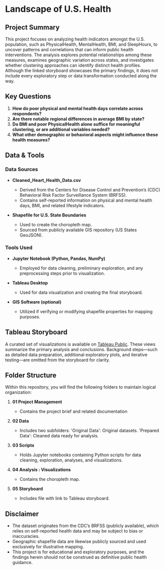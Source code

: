 # Landscape of U.S. Health

## Project Summary

This project focuses on analyzing health indicators amongst the U.S. population, such as PhysicalHealth, MentalHealth, BMI, and SleepHours, to uncover patterns and correlations that can inform public health interventions. The analysis explores potential relationships among these measures, examines geographic variation across states, and investigates whether clustering approaches can identify distinct health profiles. Although the linked storyboard showcases the primary findings, it does not include every exploratory step or data transformation conducted along the way.

## Key Questions

1. **How do poor physical and mental health days correlate across respondents?**
2. **Are there notable regional differences in average BMI by state?**
3. **Do BMI and poor PhysicalHealth alone suffice for meaningful clustering, or are additional variables needed?**
4. **What other demographic or behavioral aspects might influence these health measures?**

## Data & Tools

### Data Sources

- **Cleaned_Heart_Health_Data.csv**
  - Derived from the Centers for Disease Control and Prevention’s (CDC) Behavioral Risk Factor Surveillance System (BRFSS).
  - Contains self-reported information on physical and mental health days, BMI, and related lifestyle indicators.
  
- **Shapefile for U.S. State Boundaries**
  - Used to create the choropleth map.
  - Sourced from publicly available GIS repository (US States GeoJSON).

### Tools Used

- **Jupyter Notebook (Python, Pandas, NumPy)**
  - Employed for data cleaning, preliminary exploration, and any preprocessing steps prior to visualization.
  
- **Tableau Desktop**
  - Used for data visualization and creating the final storyboard.
  
- **GIS Software (optional)**
  - Utilized if verifying or modifying shapefile properties for mapping purposes.

## Tableau Storyboard

A curated set of visualizations is available on [Tableau Public](https://public.tableau.com/views/LandscapeofU_S_Health/Storyboard?:language=en-US&:sid=&:redirect=auth&:display_count=n&:origin=viz_share_link). These views summarize the primary analysis and conclusions. Background steps—such as detailed data preparation, additional exploratory plots, and iterative testing—are omitted from the storyboard for clarity.

## Folder Structure

Within this repository, you will find the following folders to maintain logical organization:

1. **01 Project Management**
   - Contains the project brief and related documentation
   
2. **02 Data**
   - Includes two subfolders:
  'Original Data': Original datasets.
  'Prepared Data': Cleaned data ready for analysis.
   
3. **03 Scripts**
   - Holds Jupyter notebooks containing Python scripts for data cleaning, exploration, analyses, and visualizations.
   
4. **04 Analysis : Visualizations**
   - Contains the choropleth map.
   
5. **05 Storyboard**
   - Includes file with link to Tableau storyboard.

## Disclaimer

- The dataset originates from the CDC’s BRFSS (publicly available), which relies on self-reported health data and may be subject to bias or inaccuracies.
- Geographic shapefile data are likewise publicly sourced and used exclusively for illustrative mapping.
- This project is for educational and exploratory purposes, and the findings herein should not be construed as definitive public health guidance.
